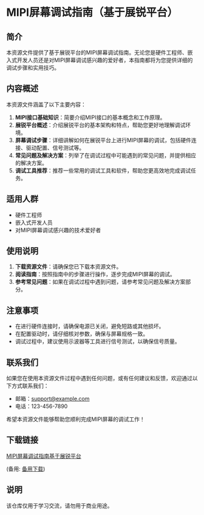# MIPI屏幕调试指南（基于展锐平台）

## 简介
本资源文件提供了基于展锐平台的MIPI屏幕调试指南。无论您是硬件工程师、嵌入式开发人员还是对MIPI屏幕调试感兴趣的爱好者，本指南都将为您提供详细的调试步骤和实用技巧。

## 内容概述
本资源文件涵盖了以下主要内容：
1. **MIPI接口基础知识**：简要介绍MIPI接口的基本概念和工作原理。
2. **展锐平台概述**：介绍展锐平台的基本架构和特点，帮助您更好地理解调试环境。
3. **屏幕调试步骤**：详细讲解如何在展锐平台上进行MIPI屏幕的调试，包括硬件连接、驱动配置、信号测试等。
4. **常见问题及解决方案**：列举了在调试过程中可能遇到的常见问题，并提供相应的解决方案。
5. **调试工具推荐**：推荐一些常用的调试工具和软件，帮助您更高效地完成调试任务。

## 适用人群
- 硬件工程师
- 嵌入式开发人员
- 对MIPI屏幕调试感兴趣的技术爱好者

## 使用说明
1. **下载资源文件**：请确保您已下载本资源文件。
2. **阅读指南**：按照指南中的步骤进行操作，逐步完成MIPI屏幕的调试。
3. **参考常见问题**：如果在调试过程中遇到问题，请参考常见问题及解决方案部分。

## 注意事项
- 在进行硬件连接时，请确保电源已关闭，避免短路或其他损坏。
- 在配置驱动时，请仔细核对参数，确保与屏幕规格一致。
- 调试过程中，建议使用示波器等工具进行信号测试，以确保信号质量。

## 联系我们
如果您在使用本资源文件过程中遇到任何问题，或有任何建议和反馈，欢迎通过以下方式联系我们：
- 邮箱：support@example.com
- 电话：123-456-7890

希望本资源文件能够帮助您顺利完成MIPI屏幕的调试工作！

## 下载链接
[MIPI屏幕调试指南基于展锐平台](https://pan.quark.cn/s/45d466bd14fb) 

(备用: [备用下载](https://pan.baidu.com/s/12ayO_aKo1uVU2jFRlO5VTg?pwd=1234))

## 说明

该仓库仅用于学习交流，请勿用于商业用途。
